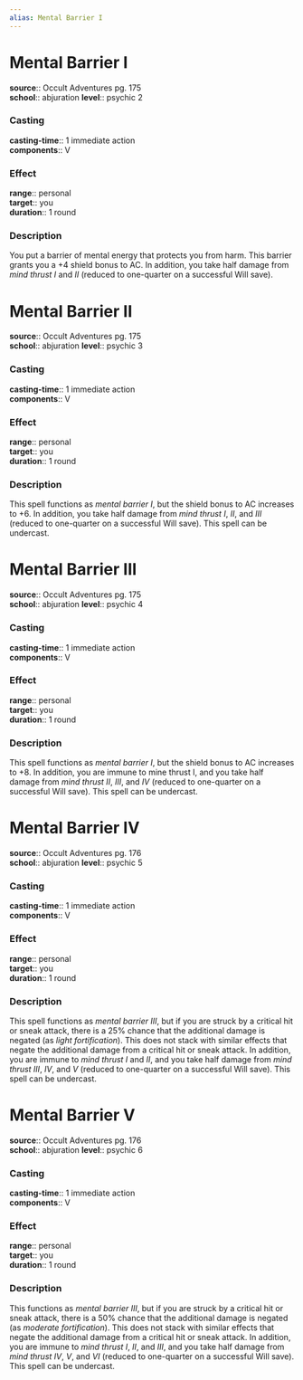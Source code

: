 ```yaml
---
alias: Mental Barrier I
---
```


# Mental Barrier I 

**source**:: Occult Adventures pg. 175  
**school**:: abjuration
**level**:: psychic 2

### Casting 

**casting-time**:: 1 immediate action  
**components**:: V

### Effect 

**range**:: personal  
**target**:: you  
**duration**:: 1 round

### Description 

You put a barrier of mental energy that protects you from harm. This barrier grants you a +4 shield bonus to AC. In addition, you take half damage from *mind thrust I* and *II* (reduced to one-quarter on a successful Will save).

# Mental Barrier II 

**source**:: Occult Adventures pg. 175  
**school**:: abjuration
**level**:: psychic 3

### Casting 

**casting-time**:: 1 immediate action  
**components**:: V

### Effect 

**range**:: personal  
**target**:: you  
**duration**:: 1 round

### Description 

This spell functions as *mental barrier I*, but the shield bonus to AC increases to +6. In addition, you take half damage from *mind thrust I*, *II*, and *III* (reduced to one-quarter on a successful Will save). This spell can be undercast.

# Mental Barrier III 

**source**:: Occult Adventures pg. 175  
**school**:: abjuration
**level**:: psychic 4

### Casting 

**casting-time**:: 1 immediate action  
**components**:: V

### Effect 

**range**:: personal  
**target**:: you  
**duration**:: 1 round

### Description 

This spell functions as *mental barrier I*, but the shield bonus to AC increases to +8. In addition, you are immune to mine thrust I, and you take half damage from *mind thrust II*, *III*, and *IV* (reduced to one-quarter on a successful Will save). This spell can be undercast.

# Mental Barrier IV 

**source**:: Occult Adventures pg. 176  
**school**:: abjuration
**level**:: psychic 5

### Casting 

**casting-time**:: 1 immediate action  
**components**:: V

### Effect 

**range**:: personal  
**target**:: you  
**duration**:: 1 round

### Description 

This spell functions as *mental barrier III*, but if you are struck by a critical hit or sneak attack, there is a 25% chance that the additional damage is negated (as *light fortification*). This does not stack with similar effects that negate the additional damage from a critical hit or sneak attack. In addition, you are immune to *mind thrust I* and *II*, and you take half damage from *mind thrust III*, *IV*, and *V* (reduced to one-quarter on a successful Will save). This spell can be undercast.

# Mental Barrier V 

**source**:: Occult Adventures pg. 176  
**school**:: abjuration
**level**:: psychic 6

### Casting 

**casting-time**:: 1 immediate action  
**components**:: V

### Effect 

**range**:: personal  
**target**:: you  
**duration**:: 1 round

### Description 

This functions as *mental barrier III*, but if you are struck by a critical hit or sneak attack, there is a 50% chance that the additional damage is negated (as *moderate fortification*). This does not stack with similar effects that negate the additional damage from a critical hit or sneak attack. In addition, you are immune to *mind thrust I*, *II*, and *III*, and you take half damage from *mind thrust IV*, *V*, and *VI* (reduced to one-quarter on a successful Will save). This spell can be undercast.
